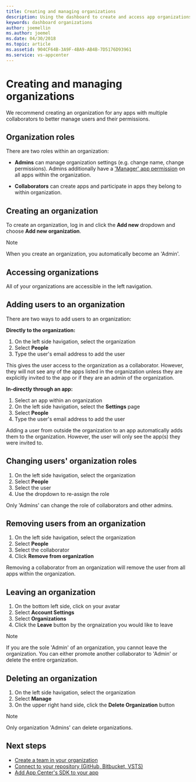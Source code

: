 ```yaml
---
title: Creating and managing organizations
description: Using the dashboard to create and access app organizations in App Center.
keywords: dashboard organizations
author: joemellin
ms.author: joemel
ms.date: 04/30/2018
ms.topic: article
ms.assetid: 904CF64B-3A9F-4BA9-AB4B-7D5176D93961
ms.service: vs-appcenter
---
```


# Creating and managing organizations

We recommend creating an organization for any apps with multiple collaborators to better manage users and their permissions.

## Organization roles

There are two roles within an organization:

* **Admins** can manage organization settings (e.g. change name, change permissions). Admins additionally have a ['Manager' app permission](~/dashboard/creating-and-managing-apps.md) on all apps within the organization.

* **Collaborators** can create apps and participate in apps they belong to within organization.

## Creating an organization

To create an organization, log in and click the **Add new** dropdown and choose **Add new organization**.
> [!NOTE]
> When you create an organization, you automatically become an 'Admin'.

## Accessing organizations

All of your organizations are accessible in the left navigation.

## Adding users to an organization

There are two ways to add users to an organization:

**Directly to the organization:**
1. On the left side havigation, select the organization
2. Select **People**
3. Type the user's email address to add the user

This gives the user access to the organization as a collaborator. However, they will not see any of the apps listed in the organization unless they are explicitly invited to the app or if they are an admin of the organization.

**In-directly through an app:**
1. Select an app within an organization
2. On the left side havigation, select the **Settings** page
3. Select **People** 
4. Type the user's email address to add the user

Adding a user from outside the organization to an app automatically adds them to the organization. However, the user will only see the app(s) they were invited to.

## Changing users' organization roles
1. On the left side havigation, select the organization
2. Select **People** 
3. Select the user
4. Use the dropdown to re-assign the role

Only 'Admins' can change the role of collaborators and other admins. 

## Removing users from an organization

1. On the left side havigation, select the organization
2. Select **People**
3. Select the collaborator
4. Click **Remove from organization**

Removing a collaborator from an organization will remove the user from all apps within the organization.

## Leaving an organization

1. On the bottom left side, click on your avatar
2. Select **Account Settings**
3. Select **Organizations**
4. Click the **Leave** button by the orgnaization you would like to leave

> [!NOTE]
> If you are the sole 'Admin' of an organization, you cannot leave the organization. You can either promote another collaborator to 'Admin' or delete the entire organization.

## Deleting an organization

1. On the left side havigation, select the organization
2. Select **Manage**
3. On the upper right hand side, click the **Delete Organization** button

> [!NOTE]
> Only organization 'Admins' can delete organizations.

## Next steps

* [Create a team in your organization](~/dashboard/creating-and-managing-teams.md)
* [Connect to your repository (GitHub, Bitbucket, VSTS)](~/build/index.md)
* [Add App Center's SDK to your app](~/sdk/index.md)
